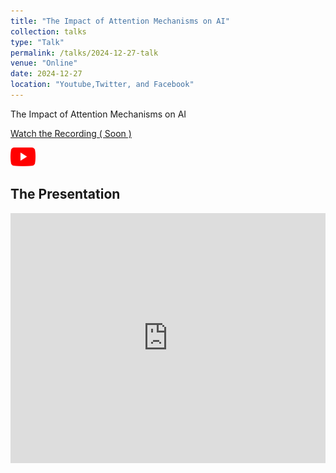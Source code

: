 ```yaml
---
title: "The Impact of Attention Mechanisms on AI"
collection: talks
type: "Talk"
permalink: /talks/2024-12-27-talk
venue: "Online"
date: 2024-12-27
location: "Youtube,Twitter, and Facebook"
---
```


The Impact of Attention Mechanisms on AI 


[Watch the Recording ( Soon )](https://www.youtube.com/watch?v=xse3JSsjhr4)

<a href="https://www.youtube.com/watch?v=xse3JSsjhr4">
  <img src="https://raw.githubusercontent.com/Ruqyai/ruqyai.github.io/main/images/youtube.png" alt="YouTube" style="width: 40px; height: 30px;">
</a>

## The Presentation

<iframe src="https://docs.google.com/presentation/d/e/2PACX-1vRun_PENsG9ihK1iIn6qztbdQ_eko5OyQof4pNMMsMq6xTf7mavqBwiC78TsIc4VPfM2cuDnjoE0ean/embed?start=false&loop=false&delayms=3000" frameborder="0" width="100%" height="400px" allowfullscreen="true" mozallowfullscreen="true" webkitallowfullscreen="true"></iframe>